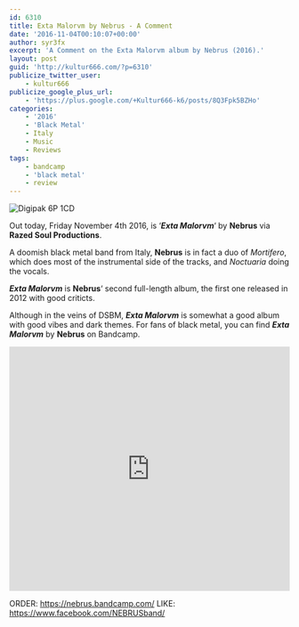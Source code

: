 ```yaml
---
id: 6310
title: Exta Malorvm by Nebrus - A Comment
date: '2016-11-04T00:10:07+00:00'
author: syr3fx
excerpt: 'A Comment on the Exta Malorvm album by Nebrus (2016).'
layout: post
guid: 'http://kultur666.com/?p=6310'
publicize_twitter_user:
    - kultur666
publicize_google_plus_url:
    - 'https://plus.google.com/+Kultur666-k6/posts/8Q3Fpk5BZHo'
categories:
    - '2016'
    - 'Black Metal'
    - Italy
    - Music
    - Reviews
tags:
    - bandcamp
    - 'black metal'
    - review
---
```


![Digipak 6P 1CD](http://localhost:8080/wp-content/uploads/2016/11/extamalorum_digipak.jpg)

Out today, Friday November 4th 2016, is ‘***Exta Malorvm***‘ by **Nebrus** via **Razed Soul Productions**.

A doomish black metal band from Italy, **Nebrus** is in fact a duo of *Mortifero*, which does most of the instrumental side of the tracks, and *Noctuaria* doing the vocals.

***Exta Malorvm*** is **Nebrus**‘ second full-length album, the first one released in 2012 with good criticts.

Although in the veins of DSBM, ***Exta Malorvm*** is somewhat a good album with good vibes and dark themes. For fans of black metal, you can find ***Exta Malorvm*** by **Nebrus** on Bandcamp.

<iframe style="border: 0; width: 100%; height: 439px;" src="https://bandcamp.com/EmbeddedPlayer/album=3487875609/size=large/bgcol=333333/linkcol=e99708/tracklist=false/transparent=true/" seamless></iframe>

ORDER: <https://nebrus.bandcamp.com/>
LIKE: <https://www.facebook.com/NEBRUSband/>